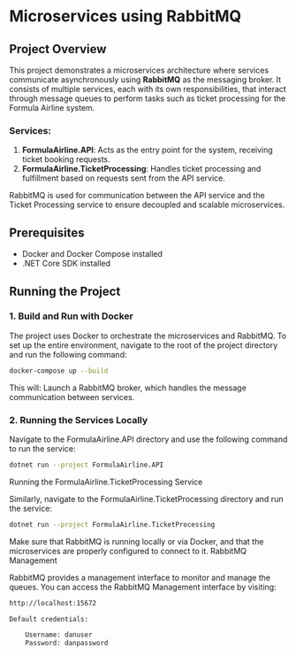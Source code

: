 # Microservices using RabbitMQ

## Project Overview

This project demonstrates a microservices architecture where services communicate asynchronously using **RabbitMQ** as the messaging broker. It consists of multiple services, each with its own responsibilities, that interact through message queues to perform tasks such as ticket processing for the Formula Airline system.

### Services:
1. **FormulaAirline.API**: Acts as the entry point for the system, receiving ticket booking requests.
2. **FormulaAirline.TicketProcessing**: Handles ticket processing and fulfillment based on requests sent from the API service.

RabbitMQ is used for communication between the API service and the Ticket Processing service to ensure decoupled and scalable microservices.

## Prerequisites

- Docker and Docker Compose installed
- .NET Core SDK installed

## Running the Project

### 1. Build and Run with Docker

The project uses Docker to orchestrate the microservices and RabbitMQ. To set up the entire environment, navigate to the root of the project directory and run the following command:

```bash
docker-compose up --build
```

This will:
    Launch a RabbitMQ broker, which handles the message communication between services.

### 2. Running the Services Locally

Navigate to the FormulaAirline.API directory and use the following command to run the service:

```bash
dotnet run --project FormulaAirline.API
```

Running the FormulaAirline.TicketProcessing Service

Similarly, navigate to the FormulaAirline.TicketProcessing directory and run the service:

```bash
dotnet run --project FormulaAirline.TicketProcessing
```

Make sure that RabbitMQ is running locally or via Docker, and that the microservices are properly configured to connect to it.
RabbitMQ Management

RabbitMQ provides a management interface to monitor and manage the queues. You can access the RabbitMQ Management interface by visiting:
```bash 
http://localhost:15672

Default credentials:

    Username: danuser
    Password: danpassword

```